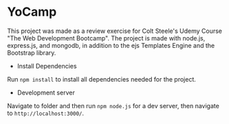 # YoCamp

This project was made as a review exercise for Colt Steele's Udemy Course "The Web Development Bootcamp". The project is made with node.js, express.js, and mongodb, in addition to the ejs Templates Engine and the Bootstrap library.

- Install Dependencies

Run `npm install` to install all dependencies needed for the project. 

- Development server

Navigate to folder and then run `npm node.js` for a dev server, then navigate to `http://localhost:3000/`.
